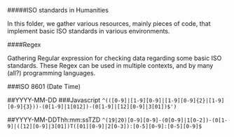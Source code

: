 #####ISO standards in Humanities

In this folder, we gather various resources, mainly pieces of code, that implement basic ISO standards in various environments.


####Regex

Gathering Regular expression for checking data regarding some basic ISO standards. These Regex can be used in multiple contexts, and by many (all?) programming languages.

###ISO 8601 (Date Time)

##YYYY-MM-DD
###Javascript
`^(([0-9]|[1-9][0-9]|[1-9][0-9]{2}|[1-9][0-9]{3}))-(0[1-9]|1[012])-(0[1-9]|[12][0-9]|3[01])$')`

##YYYY-MM-DDThh:mm:ssTZD
`^(19|20)[0-9][0-9]-(0[0-9]|1[0-2])-(0[1-9]|([12][0-9]|3[01])T([01][0-9]|2[0-3]):[0-5][0-9]:[0-5][0-9]$`

